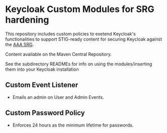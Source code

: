 # Keycloak Custom Modules for SRG hardening

This repository includes custom policies to exetend Keycloak's functionalities to support STIG-ready content for securing Keycloak against the [AAA SRG](https://dl.dod.cyber.mil/wp-content/uploads/stigs/zip/U_AAA_Services_V1R2_SRG.zip).

Content available on the Maven Central Repository.

See the subdirectory READMEs for info on using the modules/inserting them into your Keycloak installation

## Custom Event Listener
- Emails an admin on User and Admin Events.

## Custom Password Policy
- Enforces 24 hours as the minimum lifetime for passwords.
